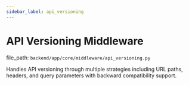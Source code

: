 ```yaml
---
sidebar_label: api_versioning
---
```


# API Versioning Middleware

  file_path: `backend/app/core/middleware/api_versioning.py`

Handles API versioning through multiple strategies including URL paths,
headers, and query parameters with backward compatibility support.
